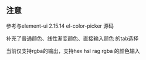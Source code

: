 ## 注意

参考与element-ui 2.15.14 el-color-picker 源码

补充了普通颜色、线性渐变颜色、直接输入颜色 的tab选择

当前仅支持rgba的输出，支持hex hsl rag rgba 的颜色输入